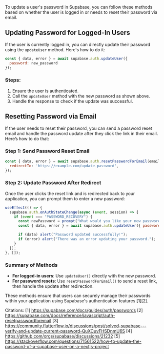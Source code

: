 To update a user's password in Supabase, you can follow these methods based on whether the user is logged in or needs to reset their password via email.

## Updating Password for Logged-In Users

If the user is currently logged in, you can directly update their password using the `updateUser` method. Here's how to do it:

```javascript
const { data, error } = await supabase.auth.updateUser({
  password: new_password
});
```

### Steps:
1. Ensure the user is authenticated.
2. Call the `updateUser` method with the new password as shown above.
3. Handle the response to check if the update was successful.

## Resetting Password via Email

If the user needs to reset their password, you can send a password reset email and handle the password update after they click the link in their email. Here’s how to do that:

### Step 1: Send Password Reset Email

```javascript
const { data, error } = await supabase.auth.resetPasswordForEmail(email, {
  redirectTo: 'https://example.com/update-password',
});
```

### Step 2: Update Password After Redirect

Once the user clicks the reset link and is redirected back to your application, you can prompt them to enter a new password:

```javascript
useEffect(() => {
  supabase.auth.onAuthStateChange(async (event, session) => {
    if (event === "PASSWORD_RECOVERY") {
      const newPassword = prompt("What would you like your new password to be?");
      const { data, error } = await supabase.auth.updateUser({ password: newPassword });

      if (data) alert("Password updated successfully!");
      if (error) alert("There was an error updating your password.");
    }
  });
}, []);
```

### Summary of Methods
- **For logged-in users**: Use `updateUser()` directly with the new password.
- **For password resets**: Use `resetPasswordForEmail()` to send a reset link, then handle the update after redirection.

These methods ensure that users can securely manage their passwords within your application using Supabase's authentication features [1][2].

Citations:
[1] https://supabase.com/docs/guides/auth/passwords
[2] https://supabase.com/docs/reference/javascript/auth-resetpasswordforemail
[3] https://community.flutterflow.io/discussions/post/solved-supabase---verify-and-update-current-password-QuXCuvFHSDnmU6S
[4] https://github.com/orgs/supabase/discussions/21232
[5] https://stackoverflow.com/questions/71561522/how-to-update-the-password-of-a-supabase-user-on-a-nextjs-project